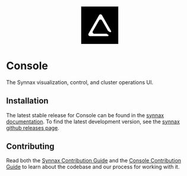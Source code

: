 <p align="center">
<a href="https://docs.synnaxlabs.com/visualize/get-started">
<img src="../x/media/static/logo/icon-white-padded.png" width="20%"/>
</a>
</p>

# Console

The Synnax visualization, control, and cluster operations UI.

## Installation

The latest stable release for Console can be found in the [synnax documentation](https://docs.synnaxlabs.com/visualize/get-started). To find the latest development version, see the [synnax github releases page](https://github.com/synnaxlabs/synnax/releases).

## Contributing

Read both the [Synnax Contribution Guide](../docs/CONTRIBUTING.md) and the [Console Contribution Guide](./CONTRIBUTING.md) to learn about the codebase and our process for working with it.
